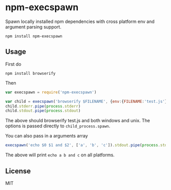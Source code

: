 # npm-execspawn

Spawn locally installed npm dependencies with cross platform env and argument parsing support.

```
npm install npm-execspawn
```

## Usage

First do

```
npm install browserify
```

Then

``` js
var execspawn = require('npm-execspawn')

var child = execspawn('browserify $FILENAME', {env:{FILENAME:'test.js'}})
child.stderr.pipe(process.stderr)
child.stdout.pipe(process.stdout)
```

The above should browserify test.js and both windows and unix.
The options is passed directly to `child_process.spawn`.

You can also pass in a arguments array

``` js
execspawn('echo $0 $1 and $2', ['a', 'b', 'c']).stdout.pipe(process.stdout)
```

The above will print `echo a b and c` on all platforms.

## License

MIT